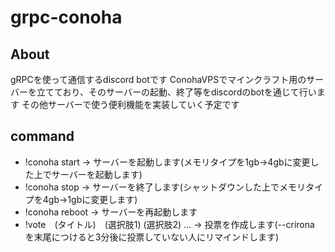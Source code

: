 # grpc-conoha
## About
gRPCを使って通信するdiscord botです
ConohaVPSでマインクラフト用のサーバーを立てており、そのサーバーの起動、終了等をdiscordのbotを通じて行います
その他サーバーで使う便利機能を実装していく予定です

## command
- !conoha start -> サーバーを起動します(メモリタイプを1gb->4gbに変更した上でサーバーを起動します)
- !conoha stop -> サーバーを終了します(シャットダウンした上でメモリタイプを4gb->1gbに変更します)
- !conoha reboot -> サーバーを再起動します
- !vote　(タイトル)　(選択肢1) (選択肢2) ... -> 投票を作成します(--crirona を末尾につけると3分後に投票していない人にリマインドします)
